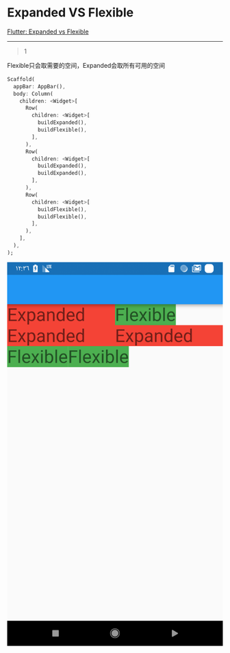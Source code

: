 # Expanded VS Flexible
[Flutter: Expanded vs Flexible](https://stackoverflow.com/questions/52645944/flutter-expanded-vs-flexible)

___



> 1

Flexible只会取需要的空间，Expanded会取所有可用的空间

```dart
Scaffold(
  appBar: AppBar(),
  body: Column(
    children: <Widget>[
      Row(
        children: <Widget>[
          buildExpanded(),
          buildFlexible(),
        ],
      ),
      Row(
        children: <Widget>[
          buildExpanded(),
          buildExpanded(),
        ],
      ),
      Row(
        children: <Widget>[
          buildFlexible(),
          buildFlexible(),
        ],
      ),
    ],
  ),
);
```

![img](./../images/10.png)



